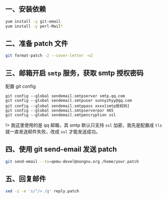 ## 一、安装依赖

```bash
yum install -y git-email
yum install -y perl-Mail*
```

## 二、准备 patch 文件

```bash
git format-patch -2 --cover-letter -v2
```



## 三、邮箱开启 `smtp` 服务，获取 smtp 授权密码

配置 git config

```
git config --global sendemail.smtpserver smtp.qq.com
git config --global sendemail.smtpuser sunnyzhyy@qq.com
git config --global sendemail.smtppass xxxx[smtp授权码]
git config --global sendemail.smtpserverpor 465
git config --global sendemail.smtpencryption ssl
```

!> 我这里使用的是 qq 邮箱，其 smtp 默认只支持 `ssl` 加密，我先是配置成 `tls` 就一直发送邮件失败，改成 `ssl` 才能发送成功。

## 四、使用 git send-email 发送 patch

```bash
git send-email --to=qemu-devel@nongnu.org /home/your.patch
```

## 五、回复邮件

```bash
sed -i -e 's/^/> /g' reply.patch
```

